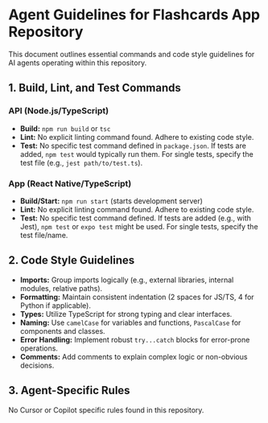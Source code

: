 # Agent Guidelines for Flashcards App Repository

This document outlines essential commands and code style guidelines for AI agents operating within this repository.

## 1. Build, Lint, and Test Commands

### API (Node.js/TypeScript)
- **Build:** `npm run build` or `tsc`
- **Lint:** No explicit linting command found. Adhere to existing code style.
- **Test:** No specific test command defined in `package.json`. If tests are added, `npm test` would typically run them. For single tests, specify the test file (e.g., `jest path/to/test.ts`).

### App (React Native/TypeScript)
- **Build/Start:** `npm run start` (starts development server)
- **Lint:** No explicit linting command found. Adhere to existing code style.
- **Test:** No specific test command defined. If tests are added (e.g., with Jest), `npm test` or `expo test` might be used. For single tests, specify the test file/name.

## 2. Code Style Guidelines

- **Imports:** Group imports logically (e.g., external libraries, internal modules, relative paths).
- **Formatting:** Maintain consistent indentation (2 spaces for JS/TS, 4 for Python if applicable).
- **Types:** Utilize TypeScript for strong typing and clear interfaces.
- **Naming:** Use `camelCase` for variables and functions, `PascalCase` for components and classes.
- **Error Handling:** Implement robust `try...catch` blocks for error-prone operations.
- **Comments:** Add comments to explain complex logic or non-obvious decisions.

## 3. Agent-Specific Rules
No Cursor or Copilot specific rules found in this repository.

